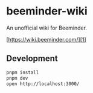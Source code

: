 # beeminder-wiki

An unofficial wiki for Beeminder.

[https://wiki.beeminder.com/][1]

## Development

```bash
pnpm install
pnpm dev
open http://localhost:3000/
```

[1]: https://wiki.beeminder.com/
